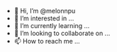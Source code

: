 - 👋 Hi, I’m @melonnpu
- 👀 I’m interested in ...
- 🌱 I’m currently learning ...
- 💞️ I’m looking to collaborate on ...
- 📫 How to reach me ...

<!---
melonnpu/melonnpu is a ✨ special ✨ repository because its `README.md` (this file) appears on your GitHub profile.
You can click the Preview link to take a look at your changes.
--->
